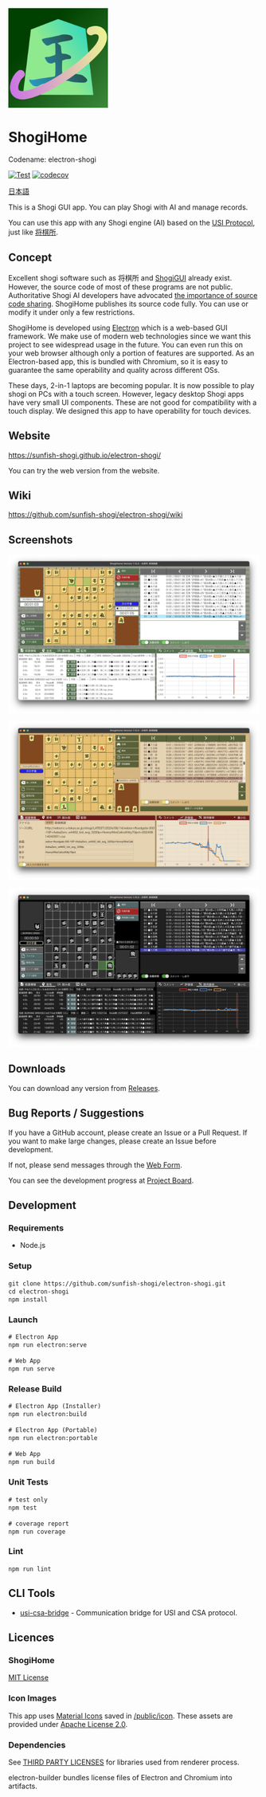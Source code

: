<img width="200" src="./docs/icon.png" />

# ShogiHome

Codename: electron-shogi

[![Test](https://github.com/sunfish-shogi/electron-shogi/actions/workflows/test.yml/badge.svg?branch=main&event=push)](https://github.com/sunfish-shogi/electron-shogi/actions/workflows/test.yml)
[![codecov](https://codecov.io/gh/sunfish-shogi/electron-shogi/branch/main/graph/badge.svg?token=TLSQXAIJFY)](https://codecov.io/gh/sunfish-shogi/electron-shogi)

[日本語](./README.md)

This is a Shogi GUI app.
You can play Shogi with AI and manage records.

You can use this app with any Shogi engine (AI) based on the [USI Protocol](http://shogidokoro.starfree.jp/usi.html), just like [将棋所](http://shogidokoro.starfree.jp/).

## Concept

Excellent shogi software such as 将棋所 and [ShogiGUI](http://shogigui.siganus.com/) already exist.
However, the source code of most of these programs are not public.
Authoritative Shogi AI developers have advocated [the importance of source code sharing](https://yaneuraou.yaneu.com/2022/01/15/new-gui-for-shogi-is-needed-to-improve-the-usi-protocol/).
ShogiHome publishes its source code fully. You can use or modify it under only a few restrictions.

ShogiHome is developed using [Electron](https://www.electronjs.org/) which is a web-based GUI framework.
We make use of modern web technologies since we want this project to see widespread usage in the future.
You can even run this on your web browser although only a portion of features are supported.
As an Electron-based app, this is bundled with Chromium, so it is easy to guarantee the same operability and quality across different OSs.

These days, 2-in-1 laptops are becoming popular.
It is now possible to play shogi on PCs with a touch screen.
However, legacy desktop Shogi apps have very small UI components. These are not good for compatibility with a touch display.
We designed this app to have operability for touch devices.

## Website

https://sunfish-shogi.github.io/electron-shogi/

You can try the web version from the website.

## Wiki

https://github.com/sunfish-shogi/electron-shogi/wiki

## Screenshots

![Screenshot1](docs/screenshots/screenshot001.png)

![Screenshot2](docs/screenshots/screenshot002.png)

![Screenshot3](docs/screenshots/screenshot003.png)

## Downloads

You can download any version from [Releases](https://github.com/sunfish-shogi/electron-shogi/releases).

## Bug Reports / Suggestions

If you have a GitHub account, please create an Issue or a Pull Request.
If you want to make large changes, please create an Issue before development.

If not, please send messages through the [Web Form](https://form.run/@sunfish-shogi-1650819491).

You can see the development progress at [Project Board](https://github.com/users/sunfish-shogi/projects/1/views/1).

## Development

### Requirements

- Node.js

### Setup

```
git clone https://github.com/sunfish-shogi/electron-shogi.git
cd electron-shogi
npm install
```

### Launch

```
# Electron App
npm run electron:serve

# Web App
npm run serve
```

### Release Build

```
# Electron App (Installer)
npm run electron:build

# Electron App (Portable)
npm run electron:portable

# Web App
npm run build
```

### Unit Tests

```
# test only
npm test

# coverage report
npm run coverage
```

### Lint

```
npm run lint
```

## CLI Tools

- [usi-csa-bridge](https://github.com/sunfish-shogi/electron-shogi/tree/main/src/command/usi-csa-bridge#readme) - Communication bridge for USI and CSA protocol.

## Licences

### ShogiHome

[MIT License](LICENSE)

### Icon Images

This app uses [Material Icons](https://google.github.io/material-design-icons/) saved in [/public/icon](https://github.com/sunfish-shogi/electron-shogi/tree/main/public/icon).
These assets are provided under [Apache License 2.0](https://www.apache.org/licenses/LICENSE-2.0.txt).

### Dependencies

See [THIRD PARTY LICENSES](https://sunfish-shogi.github.io/electron-shogi/third-party-licenses.html) for libraries used from renderer process.

electron-builder bundles license files of Electron and Chromium into artifacts.
